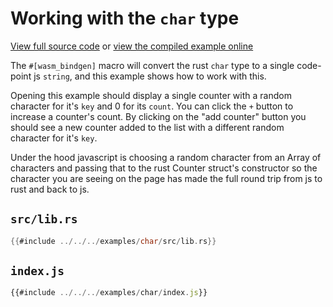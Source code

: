 # Working with the `char` type

[View full source code][code] or [view the compiled example online][online]

[online]: https://rustwasm.github.io/wasm-bindgen/exbuild/char/
[code]: https://github.com/rustwasm/wasm-bindgen/tree/master/examples/char

The `#[wasm_bindgen]` macro will convert the rust `char` type to a single
code-point js `string`, and this example shows how to work with this.

Opening this example should display a single counter with a random character
for it's `key` and 0 for its `count`. You can click the `+` button to increase a
counter's count. By clicking on the "add counter" button you should see a new
counter added to the list with a different random character for it's `key`.

Under the hood javascript is choosing a random character from an Array of
characters and passing that to the rust Counter struct's constructor so the
character you are seeing on the page has made the full round trip from js to
rust and back to js.

## `src/lib.rs`

```rust
{{#include ../../../examples/char/src/lib.rs}}
```

## `index.js`

```js
{{#include ../../../examples/char/index.js}}
```
